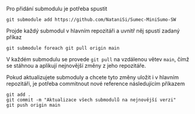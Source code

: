 Pro přidání submodulu je potřeba spustit

```
git submodule add https://github.com/NataniSi/Sumec-MiniSumo-SW
```

Projde každý submodul v hlavním repozitáři a uvnitř něj spustí zadaný příkaz

```
git submodule foreach git pull origin main
```

V každém submodulu se provede `git pull` na vzdálenou větev `main`, čímž se stáhnou a aplikují nejnovější změny z jeho repozitáře.

Pokud aktualizujete submoduly a chcete tyto změny uložit i v hlavním repozitáři, je potřeba commitnout nové reference následujícím příkazem

```
git add .
git commit -m "Aktualizace všech submodulů na nejnovější verzi"
git push origin main
```
